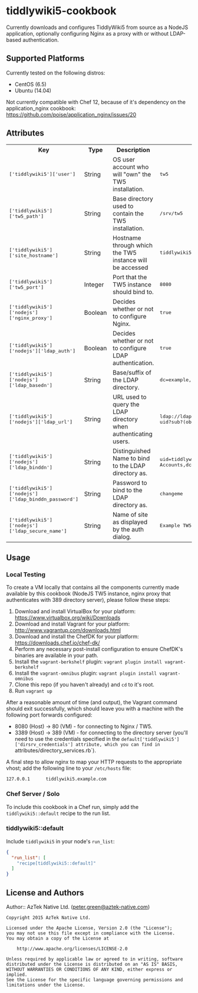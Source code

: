 # tiddlywiki5-cookbook

Currently downloads and configures TiddlyWiki5 from source as a NodeJS
application, optionally configuring Nginx as a proxy with or without LDAP-based authentication.

## Supported Platforms

Currently tested on the following distros:
* CentOS (6.5)
* Ubuntu (14.04)

Not currently compatible with Chef 12, because of it's dependency on the application_nginx cookbook:
https://github.com/poise/application_nginx/issues/20

## Attributes

<table>
  <tr>
    <th>Key</th>
    <th>Type</th>
    <th>Description</th>
    <th>Default</th>
  </tr>
  <tr>
    <td><tt>['tiddlywiki5']['user']</tt></td>
    <td>String</td>
    <td>OS user account who will "own" the TW5 installation.</td>
    <td><tt>tw5</tt></td>
  </tr>
  <tr>
    <td><tt>['tiddlywiki5']['tw5_path']</tt></td>
    <td>String</td>
    <td>Base directory used to contain the TW5 installation.</td>
    <td><tt>/srv/tw5</tt></td>
  </tr>
  <tr>
    <td><tt>['tiddlywiki5']['site_hostname']</tt></td>
    <td>String</td>
    <td>Hostname through which the TW5 instance will be accessed</td>
    <td><tt>tiddlywiki5.com</tt></td>
  </tr>
  <tr>
    <td><tt>['tiddlywiki5']['tw5_port']</tt></td>
    <td>Integer</td>
    <td>Port that the TW5 instance should bind to.</td>
    <td><tt>8080</tt></td>
  </tr>
  <tr>
    <td><tt>['tiddlywiki5']['nodejs']['nginx_proxy']</tt></td>
    <td>Boolean</td>
    <td>Decides whether or not to configure Nginx.</td>
    <td><tt>true</tt></td>
  </tr>
  <tr>
    <td><tt>['tiddlywiki5']['nodejs']['ldap_auth']</tt></td>
    <td>Boolean</td>
    <td>Decides whether or not to configure LDAP authentication.</td>
    <td><tt>true</tt></td>
  </tr>
  <tr>
    <td><tt>['tiddlywiki5']['nodejs']['ldap_basedn']</tt></td>
    <td>String</td>
    <td>Base/suffix of the LDAP directory.</td>
    <td><tt>dc=example,dc=com</tt></td>
  </tr>
  <tr>
    <td><tt>['tiddlywiki5']['nodejs']['ldap_url']</tt></td>
    <td>String</td>
    <td>URL used to query the LDAP directory when authenticating users.</td>
    <td><tt>ldap://ldap.example.com:389/dc=example,dc=com?uid?sub?(objectClass=inetorgperson)</tt></td>
  </tr>
  <tr>
    <td><tt>['tiddlywiki5']['nodejs']['ldap_binddn']</tt></td>
    <td>String</td>
    <td>Distinguished Name to bind to the LDAP directory as.</td>
    <td><tt>uid=tiddlywiki,ou=Service Accounts,dc=example,dc=com</tt></td>
  </tr>
  <tr>
    <td><tt>['tiddlywiki5']['nodejs']['ldap_binddn_password']</tt></td>
    <td>String</td>
    <td>Password to bind to the LDAP directory as.</td>
    <td><tt>changeme</tt></td>
  </tr>
  <tr>
    <td><tt>['tiddlywiki5']['nodejs']['ldap_secure_name']</tt></td>
    <td>String</td>
    <td>Name of site as displayed by the auth dialog.</td>
    <td><tt>Example TW5</tt></td>
  </tr>
</table>

## Usage

### Local Testing

To create a VM locally that contains all the components currently made available by this cookbook (NodeJS TW5 instance, nginx
proxy that authenticates with 389 directory server), please follow these steps:

1. Download and install VirtualBox for your platform: https://www.virtualbox.org/wiki/Downloads
1. Download and install Vagrant for your platform: http://www.vagrantup.com/downloads.html
1. Download and install the ChefDK for your platform: https://downloads.chef.io/chef-dk/
1. Perform any necessary post-install configuration to ensure ChefDK's binaries are available in your path.
1. Install the `vagrant-berkshelf` plugin: `vagrant plugin install vagrant-berkshelf`
1. Install the `vagrant-omnibus` plugin: `vagrant plugin install vagrant-omnibus`
1. Clone this repo (if you haven't already) and `cd` to it's root.
1. Run `vagrant up`

After a reasonable amount of time (and output), the Vagrant command should exit successfully, which should leave you with a machine
with the following port forwards configured:

* 8080 (Host) -> 80 (VM) - for connecting to Nginx / TW5.
* 3389 (Host) -> 389 (VM) - for connecting to the directory server (you'll need to use the credentials specified in the
`default['tiddlywiki5']['dirsrv_credentials'] attribute, which you can find in `attributes/directory_services.rb`).

A final step to allow nginx to map your HTTP requests to the appropriate vhost; add the following line to your `/etc/hosts` file:

```
127.0.0.1      tiddlywiki5.example.com
```


### Chef Server / Solo

To include this cookbook in a Chef run, simply add the `tiddlywiki5::default` recipe to the run list.

### tiddlywiki5::default

Include `tiddlywiki5` in your node's `run_list`:

```json
{
  "run_list": [
    "recipe[tiddlywiki5::default]"
  ]
}
```

## License and Authors

Author:: AzTek Native Ltd. (<peter.green@aztek-native.com>)

```
Copyright 2015 AzTek Native Ltd.

Licensed under the Apache License, Version 2.0 (the "License");
you may not use this file except in compliance with the License.
You may obtain a copy of the License at

    http://www.apache.org/licenses/LICENSE-2.0

Unless required by applicable law or agreed to in writing, software
distributed under the License is distributed on an "AS IS" BASIS,
WITHOUT WARRANTIES OR CONDITIONS OF ANY KIND, either express or implied.
See the License for the specific language governing permissions and
limitations under the License.
```

